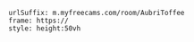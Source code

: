 

```custom-frames
urlSuffix: m.myfreecams.com/room/AubriToffee
frame: https://
style: height:50vh
```